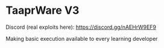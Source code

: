 # TaaprWare V3

Discord (real exploits here): https://discord.gg/nAEHrW9EF9

Making basic execution available to every learning developer

